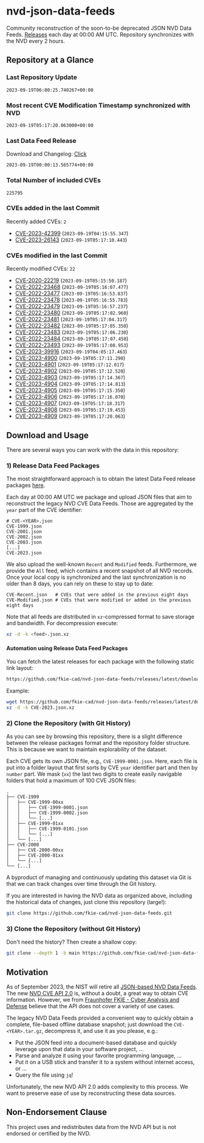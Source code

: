 # nvd-json-data-feeds

Community reconstruction of the soon-to-be deprecated JSON NVD Data Feeds. 
[Releases](https://github.com/fkie-cad/nvd-json-data-feeds/releases/latest) each day at 00:00 AM UTC.
Repository synchronizes with the NVD every 2 hours.

## Repository at a Glance

### Last Repository Update

```plain
2023-09-19T06:00:25.740267+00:00
```

### Most recent CVE Modification Timestamp synchronized with NVD

```plain
2023-09-19T05:17:20.063000+00:00
```

### Last Data Feed Release

Download and Changelog: [Click](https://github.com/fkie-cad/nvd-json-data-feeds/releases/latest)

```plain
2023-09-19T00:00:13.565774+00:00
```

### Total Number of included CVEs

```plain
225795
```

### CVEs added in the last Commit

Recently added CVEs: `2`

* [CVE-2023-42399](CVE-2023/CVE-2023-423xx/CVE-2023-42399.json) (`2023-09-19T04:15:55.347`)
* [CVE-2023-26143](CVE-2023/CVE-2023-261xx/CVE-2023-26143.json) (`2023-09-19T05:17:10.443`)


### CVEs modified in the last Commit

Recently modified CVEs: `22`

* [CVE-2020-22219](CVE-2020/CVE-2020-222xx/CVE-2020-22219.json) (`2023-09-19T05:15:50.187`)
* [CVE-2022-23468](CVE-2022/CVE-2022-234xx/CVE-2022-23468.json) (`2023-09-19T05:16:07.477`)
* [CVE-2022-23477](CVE-2022/CVE-2022-234xx/CVE-2022-23477.json) (`2023-09-19T05:16:53.837`)
* [CVE-2022-23478](CVE-2022/CVE-2022-234xx/CVE-2022-23478.json) (`2023-09-19T05:16:55.783`)
* [CVE-2022-23479](CVE-2022/CVE-2022-234xx/CVE-2022-23479.json) (`2023-09-19T05:16:57.237`)
* [CVE-2022-23480](CVE-2022/CVE-2022-234xx/CVE-2022-23480.json) (`2023-09-19T05:17:02.960`)
* [CVE-2022-23481](CVE-2022/CVE-2022-234xx/CVE-2022-23481.json) (`2023-09-19T05:17:04.317`)
* [CVE-2022-23482](CVE-2022/CVE-2022-234xx/CVE-2022-23482.json) (`2023-09-19T05:17:05.350`)
* [CVE-2022-23483](CVE-2022/CVE-2022-234xx/CVE-2022-23483.json) (`2023-09-19T05:17:06.230`)
* [CVE-2022-23484](CVE-2022/CVE-2022-234xx/CVE-2022-23484.json) (`2023-09-19T05:17:07.450`)
* [CVE-2022-23493](CVE-2022/CVE-2022-234xx/CVE-2022-23493.json) (`2023-09-19T05:17:08.953`)
* [CVE-2023-39916](CVE-2023/CVE-2023-399xx/CVE-2023-39916.json) (`2023-09-19T04:05:17.463`)
* [CVE-2023-4900](CVE-2023/CVE-2023-49xx/CVE-2023-4900.json) (`2023-09-19T05:17:11.290`)
* [CVE-2023-4901](CVE-2023/CVE-2023-49xx/CVE-2023-4901.json) (`2023-09-19T05:17:12.017`)
* [CVE-2023-4902](CVE-2023/CVE-2023-49xx/CVE-2023-4902.json) (`2023-09-19T05:17:12.520`)
* [CVE-2023-4903](CVE-2023/CVE-2023-49xx/CVE-2023-4903.json) (`2023-09-19T05:17:14.367`)
* [CVE-2023-4904](CVE-2023/CVE-2023-49xx/CVE-2023-4904.json) (`2023-09-19T05:17:14.813`)
* [CVE-2023-4905](CVE-2023/CVE-2023-49xx/CVE-2023-4905.json) (`2023-09-19T05:17:15.350`)
* [CVE-2023-4906](CVE-2023/CVE-2023-49xx/CVE-2023-4906.json) (`2023-09-19T05:17:16.070`)
* [CVE-2023-4907](CVE-2023/CVE-2023-49xx/CVE-2023-4907.json) (`2023-09-19T05:17:18.317`)
* [CVE-2023-4908](CVE-2023/CVE-2023-49xx/CVE-2023-4908.json) (`2023-09-19T05:17:19.453`)
* [CVE-2023-4909](CVE-2023/CVE-2023-49xx/CVE-2023-4909.json) (`2023-09-19T05:17:20.063`)


## Download and Usage

There are several ways you can work with the data in this repository:

### 1) Release Data Feed Packages

The most straightforward approach is to obtain the latest Data Feed release packages [here](https://github.com/fkie-cad/nvd-json-data-feeds/releases/latest).

Each day at 00:00 AM UTC we package and upload JSON files that aim to reconstruct the legacy NVD CVE Data Feeds.
Those are aggregated by the `year` part of the CVE identifier:

```
# CVE-<YEAR>.json
CVE-1999.json
CVE-2001.json
CVE-2002.json
CVE-2003.json
[...]
CVE-2023.json
```

We also upload the well-known `Recent` and `Modified` feeds.
Furthermore, we provide the `All` feed, which contains a recent snapshot of all NVD records.
Once your local copy is synchronized and the last synchronization is no older than 8 days, you can rely on these to stay up to date:

```plain
CVE-Recent.json   # CVEs that were added in the previous eight days
CVE-Modified.json # CVEs that were modified or added in the previous eight days
```

Note that all feeds are distributed in `xz`-compressed format to save storage and bandwidth.
For decompression execute:

```sh
xz -d -k <feed>.json.xz
```


#### Automation using Release Data Feed Packages

You can fetch the latest releases for each package with the following static link layout:

```sh
https://github.com/fkie-cad/nvd-json-data-feeds/releases/latest/download/CVE-<YEAR>.json.xz
```

Example:

```sh
wget https://github.com/fkie-cad/nvd-json-data-feeds/releases/latest/download/CVE-2023.json.xz
xz -d -k CVE-2023.json.xz
```

### 2) Clone the Repository (with Git History)

As you can see by browsing this repository, there is a slight difference between the release packages format and the repository folder structure.
This is because we want to maintain explorability of the dataset.

Each CVE gets its own JSON file, e.g., `CVE-1999-0001.json`.
Here, each file is put into a folder layout that first sorts by CVE `year` identifier part and then by `number` part.
We mask (`xx`) the last two digits to create easily navigable folders that hold a maximum of 100 CVE JSON files:

```plain
.
├── CVE-1999
│   ├── CVE-1999-00xx
│   │   ├── CVE-1999-0001.json
│   │   ├── CVE-1999-0002.json
│   │   └── [...]
│   ├── CVE-1999-01xx
│   │   ├── CVE-1999-0101.json
│   │   └── [...]
│   └── [...]
├── CVE-2000
│   ├── CVE-2000-00xx
│   ├── CVE-2000-01xx
│   └── [...]
└── [...]
```

A byproduct of managing and continuously updating this dataset via Git is that we can track changes over time through the Git history.

If you are interested in having the NVD data as organized above, including the historical data of changes, just clone this repository (large!):

```sh
git clone https://github.com/fkie-cad/nvd-json-data-feeds.git
```

### 3) Clone the Repository (without Git History)

Don't need the history? Then create a shallow copy:

```sh
git clone --depth 1 -b main https://github.com/fkie-cad/nvd-json-data-feeds.git
```

## Motivation

As of September 2023, the NIST will retire all [JSON-based NVD Data Feeds](https://nvd.nist.gov/vuln/data-feeds#divRetirementBanner-1).
The new [NVD CVE API 2.0](https://nvd.nist.gov/developers/vulnerabilities) is, without a doubt, a great way to obtain CVE information.
However, we from [Fraunhofer FKIE - Cyber Analysis and Defense](https://www.fkie.fraunhofer.de/en/departments/cad.html) believe that the API does not cover a variety of use cases.

The legacy NVD Data Feeds provided a convenient way to quickly obtain a complete, file-based offline database snapshot; just download the `CVE-<YEAR>.tar.gz`, decompress it, and use it as you please, e.g.:

* Put the JSON feed into a document-based database and quickly leverage upon that data in your software project, ...
* Parse and analyze it using your favorite programming language, ...
* Put it on a USB stick and transfer it to a system without internet access, or ...
* Query the file using `jq`!

Unfortunately, the new NVD API 2.0 adds complexity to this process.
We want to preserve ease of use by reconstructing these data sources.

## Non-Endorsement Clause

This project uses and redistributes data from the NVD API but is not endorsed or certified by the NVD.